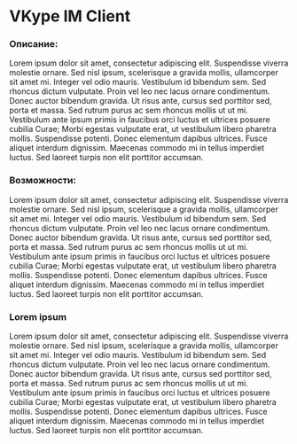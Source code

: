 VKype IM Client
===============

### Описание:

Lorem ipsum dolor sit amet, consectetur adipiscing elit. Suspendisse viverra molestie ornare. Sed nisl ipsum, scelerisque a gravida mollis, ullamcorper sit amet mi. Integer vel odio mauris. Vestibulum id bibendum sem. Sed rhoncus dictum vulputate. Proin vel leo nec lacus ornare condimentum. Donec auctor bibendum gravida. Ut risus ante, cursus sed porttitor sed, porta et massa. Sed rutrum purus ac sem rhoncus mollis ut ut mi. Vestibulum ante ipsum primis in faucibus orci luctus et ultrices posuere cubilia Curae; Morbi egestas vulputate erat, ut vestibulum libero pharetra mollis. Suspendisse potenti. Donec elementum dapibus ultrices. Fusce aliquet interdum dignissim. Maecenas commodo mi in tellus imperdiet luctus. Sed laoreet turpis non elit porttitor accumsan.


### Возможности:

Lorem ipsum dolor sit amet, consectetur adipiscing elit. Suspendisse viverra molestie ornare. Sed nisl ipsum, scelerisque a gravida mollis, ullamcorper sit amet mi. Integer vel odio mauris. Vestibulum id bibendum sem. Sed rhoncus dictum vulputate. Proin vel leo nec lacus ornare condimentum. Donec auctor bibendum gravida. Ut risus ante, cursus sed porttitor sed, porta et massa. Sed rutrum purus ac sem rhoncus mollis ut ut mi. Vestibulum ante ipsum primis in faucibus orci luctus et ultrices posuere cubilia Curae; Morbi egestas vulputate erat, ut vestibulum libero pharetra mollis. Suspendisse potenti. Donec elementum dapibus ultrices. Fusce aliquet interdum dignissim. Maecenas commodo mi in tellus imperdiet luctus. Sed laoreet turpis non elit porttitor accumsan.

### Lorem ipsum

Lorem ipsum dolor sit amet, consectetur adipiscing elit. Suspendisse viverra molestie ornare. Sed nisl ipsum, scelerisque a gravida mollis, ullamcorper sit amet mi. Integer vel odio mauris. Vestibulum id bibendum sem. Sed rhoncus dictum vulputate. Proin vel leo nec lacus ornare condimentum. Donec auctor bibendum gravida. Ut risus ante, cursus sed porttitor sed, porta et massa. Sed rutrum purus ac sem rhoncus mollis ut ut mi. Vestibulum ante ipsum primis in faucibus orci luctus et ultrices posuere cubilia Curae; Morbi egestas vulputate erat, ut vestibulum libero pharetra mollis. Suspendisse potenti. Donec elementum dapibus ultrices. Fusce aliquet interdum dignissim. Maecenas commodo mi in tellus imperdiet luctus. Sed laoreet turpis non elit porttitor accumsan.